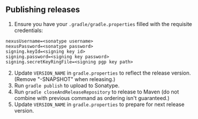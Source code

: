 ## Publishing releases

1. Ensure you have your `.gradle/gradle.properties` filled with the requisite credentials:

````
nexusUsername=<sonatype username>
nexusPassword=<sonatype password>
signing.keyId=<signing key id>
signing.password=<signing key password>
signing.secretKeyRingFile=<signing pgp key path>
````

2. Update `VERSION_NAME` in `gradle.properties` to reflect the release version. (Remove "-SNAPSHOT" when releasing.)
3. Run `gradle publish` to upload to Sonatype.
4. Run `gradle closeAndReleaseRepository` to release to Maven (do not combine with previous command as ordering isn't guaranteed.)
5. Update `VERSION_NAME` in `gradle.properties` to prepare for next release version.
